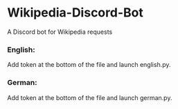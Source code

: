 # Wikipedia-Discord-Bot
A Discord bot for Wikipedia requests

### English:  
Add token at the bottom of the file and launch english.py.

### German:  
Add token at the bottom of the file and launch german.py.
